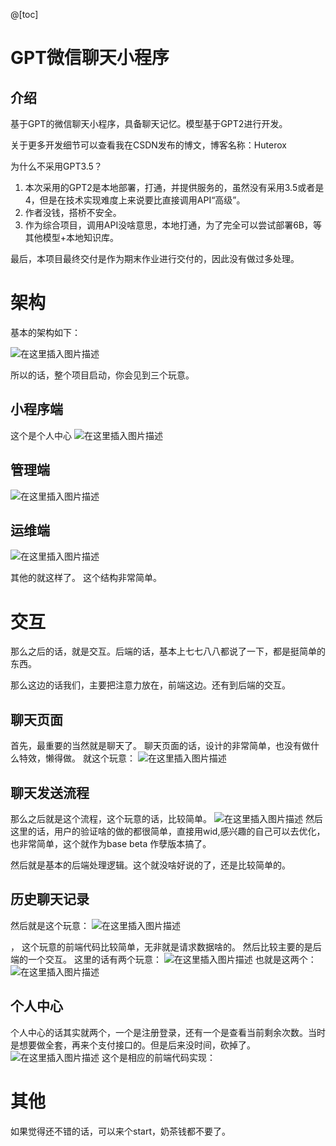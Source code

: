 @[toc]
# GPT微信聊天小程序

## 介绍

基于GPT的微信聊天小程序，具备聊天记忆。模型基于GPT2进行开发。

关于更多开发细节可以查看我在CSDN发布的博文，博客名称：Huterox

为什么不采用GPT3.5？

1. 本次采用的GPT2是本地部署，打通，并提供服务的，虽然没有采用3.5或者是4，但是在技术实现难度上来说要比直接调用API“高级”。
2. 作者没钱，搭桥不安全。
3. 作为综合项目，调用API没啥意思，本地打通，为了完全可以尝试部署6B，等其他模型+本地知识库。

最后，本项目最终交付是作为期末作业进行交付的，因此没有做过多处理。



# 架构

基本的架构如下：

![在这里插入图片描述](https://img-blog.csdnimg.cn/75be5ab1f9c84f8f95d85b65f3691dff.png)

所以的话，整个项目启动，你会见到三个玩意。

## 小程序端
这个是个人中心
![在这里插入图片描述](https://img-blog.csdnimg.cn/c7da69dbd60d433c864abbcf45bb1d82.png)
## 管理端
![在这里插入图片描述](https://img-blog.csdnimg.cn/ce1bd5a04bf64dd2839718fba8909a54.png)
## 运维端
![在这里插入图片描述](https://img-blog.csdnimg.cn/515a923e277f489982e122306ba9ff13.png)

其他的就这样了。
这个结构非常简单。

# 交互
那么之后的话，就是交互。后端的话，基本上七七八八都说了一下，都是挺简单的东西。

那么这边的话我们，主要把注意力放在，前端这边。还有到后端的交互。

## 聊天页面
首先，最重要的当然就是聊天了。
聊天页面的话，设计的非常简单，也没有做什么特效，懒得做。
就这个玩意：
![在这里插入图片描述](https://img-blog.csdnimg.cn/46f5638683284c66ae1dd3566fc567da.png)


## 聊天发送流程
那么之后就是这个流程，这个玩意的话，比较简单。
![在这里插入图片描述](https://img-blog.csdnimg.cn/ffb36bb5a41b4045b02c9832479f0784.png)
然后这里的话，用户的验证啥的做的都很简单，直接用wid,感兴趣的自己可以去优化，也非常简单，这个就作为base beta 作孽版本搞了。

然后就是基本的后端处理逻辑。这个就没啥好说的了，还是比较简单的。

## 历史聊天记录
然后就是这个玩意：
![在这里插入图片描述](https://img-blog.csdnimg.cn/785146279d604d18b4e8f54248c4c959.png)


，
这个玩意的前端代码比较简单，无非就是请求数据啥的。
然后比较主要的是后端的一个交互。
这里的话有两个玩意：
![在这里插入图片描述](https://img-blog.csdnimg.cn/d0271a95380040ce919ce49b57896a62.png)
也就是这两个：
![在这里插入图片描述](https://img-blog.csdnimg.cn/cb30cd0042b94bd09023620adc82734f.png)
## 个人中心
个人中心的话其实就两个，一个是注册登录，还有一个是查看当前剩余次数。当时是想要做全套，再来个支付接口的。但是后来没时间，砍掉了。
![在这里插入图片描述](https://img-blog.csdnimg.cn/bf13d4ff3af0451fa1422f0f819b28b1.png)
这个是相应的前端代码实现：

# 其他
如果觉得还不错的话，可以来个start，奶茶钱都不要了。